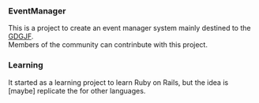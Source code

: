 ### EventManager
This is a project to create an event manager system mainly destined to the [GDGJF](http://emjuizdefora.com/gdgjf/ "Site do GDGJF").  
Members of the community can contrinbute with this project.

### Learning
It started as a learning project to learn Ruby on Rails, but the idea is [maybe] replicate the for other languages.  
